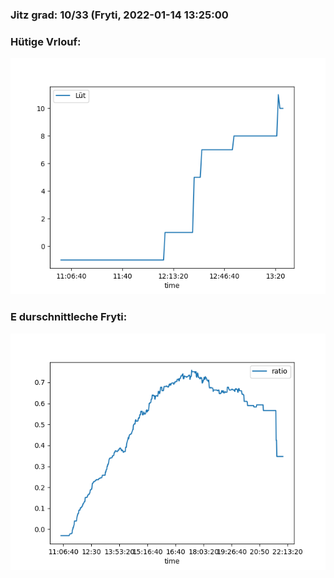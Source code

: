 ### Jitz grad: 10/33 (Fryti, 2022-01-14 13:25:00

### Hütige Vrlouf:
![Graph](Today.png)

### E durschnittleche Fryti:
![Graph](Fryti.png)